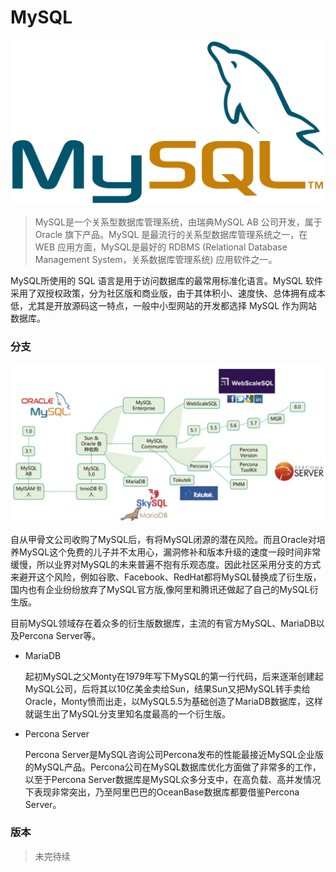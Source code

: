 
<!-- tags:  -->
<!-- created: 2020-08-22 18:15 -->

# MySQL

![](./2020.08.22-MySQL-logo.svg)

> MySQL是一个关系型数据库管理系统，由瑞典MySQL AB 公司开发，属于 Oracle 旗下产品。MySQL 是最流行的关系型数据库管理系统之一，在 WEB 应用方面，MySQL是最好的 RDBMS (Relational Database Management System，关系数据库管理系统) 应用软件之一。

<!-- more -->

MySQL所使用的 SQL 语言是用于访问数据库的最常用标准化语言。MySQL 软件采用了双授权政策，分为社区版和商业版，由于其体积小、速度快、总体拥有成本低，尤其是开放源码这一特点，一般中小型网站的开发都选择 MySQL 作为网站数据库。


### 分支

![](./2020.08.22-MySQL-branches.jpg)

自从甲骨文公司收购了MySQL后，有将MySQL闭源的潜在风险。而且Oracle对培养MySQL这个免费的儿子并不太用心，漏洞修补和版本升级的速度一段时间非常缓慢，所以业界对MySQL的未来普遍不抱有乐观态度。因此社区采用分支的方式来避开这个风险，例如谷歌、Facebook、RedHat都将MySQL替换成了衍生版，国内也有企业纷纷放弃了MySQL官方版,像阿里和腾讯还做起了自己的MySQL衍生版。

目前MySQL领域存在着众多的衍生版数据库，主流的有官方MySQL、MariaDB以及Percona Server等。

- MariaDB

    起初MySQL之父Monty在1979年写下MySQL的第一行代码，后来逐渐创建起MySQL公司，后将其以10亿美金卖给Sun，结果Sun又把MySQL转手卖给Oracle，Monty愤而出走，以MySQL5.5为基础创造了MariaDB数据库，这样就诞生出了MySQL分支里知名度最高的一个衍生版。

- Percona Server

    Percona Server是MySQL咨询公司Percona发布的性能最接近MySQL企业版的MySQL产品。Percona公司在MySQL数据库优化方面做了非常多的工作，以至于Percona Server数据库是MySQL众多分支中，在高负载、高并发情况下表现非常突出，乃至阿里巴巴的OceanBase数据库都要借鉴Percona Server。


### 版本

> 未完待续